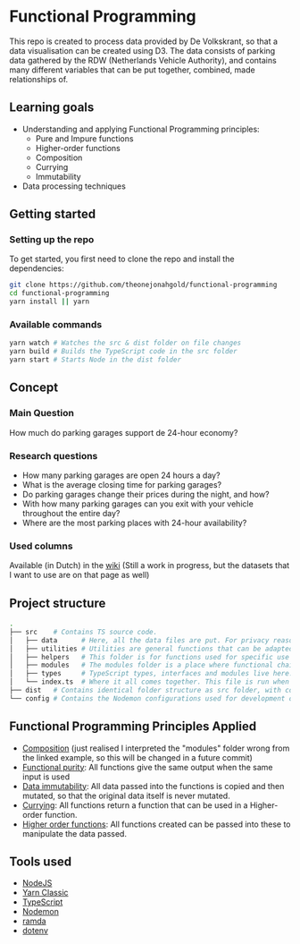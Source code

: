 # Functional Programming

This repo is created to process data provided by De Volkskrant, so that a data visualisation can be created using D3. The data consists of parking data gathered by the RDW (Netherlands Vehicle Authority), and contains many different variables that can be put together, combined, made relationships of.

## Learning goals

- Understanding and applying Functional Programming principles:
  - Pure and Impure functions
  - Higher-order functions
  - Composition
  - Currying
  - Immutability
- Data processing techniques

## Getting started

### Setting up the repo

To get started, you first need to clone the repo and install the dependencies:

```bash
git clone https://github.com/theonejonahgold/functional-programming
cd functional-programming
yarn install || yarn
```

### Available commands

```bash
yarn watch # Watches the src & dist folder on file changes
yarn build # Builds the TypeScript code in the src folder
yarn start # Starts Node in the dist folder
```

## Concept

### Main Question

How much do parking garages support de 24-hour economy?

### Research questions

- How many parking garages are open 24 hours a day?
- What is the average closing time for parking garages?
- Do parking garages change their prices during the night, and how?
- With how many parking garages can you exit with your vehicle throughout the entire day?
- Where are the most parking places with 24-hour availability?

### Used columns

Available (in Dutch) in the [wiki](https://github.com/theonejonahgold/functional-programming/wiki/Concept-🦧#gebruikte-datasets) (Still a work in progress, but the datasets that I want to use are on that page as well)

## Project structure

```bash
.
├── src    # Contains TS source code.
│   ├── data      # Here, all the data files are put. For privacy reasons, this folder only contains a .gitkeep file on the public repository. You need to supply your own data.
│   ├── utilities # Utilities are general functions that can be adapted to certain use cases. They are divided into files named after the type they manipulate.
│   ├── helpers   # This folder is for functions used for specific use cases like language parsing.
│   ├── modules   # The modules folder is a place where functional chains are written to parse certain columns of the provided data.
│   ├── types     # TypeScript types, interfaces and modules live here. The compiler automatically puts these into the environment, so no extra type imports are needed.
│   └── index.ts  # Where it all comes together. This file is run when compiled to JS code.
├── dist   # Contains identical folder structure as src folder, with compiled JS code and source maps instead of TS code.
└── config # Contains the Nodemon configurations used for development of this project.
```

## Functional Programming Principles Applied

- [Composition](https://github.com/cmda-tt/course-20-21/blob/master/examples/functional-patterns/composition.md) (just realised I interpreted the "modules" folder wrong from the linked example, so this will be changed in a future commit)
- [Functional purity](https://github.com/cmda-tt/course-20-21/blob/master/examples/functional-patterns/impure.md): All functions give the same output when the same input is used
- [Data immutability](https://github.com/cmda-tt/course-20-21/blob/master/examples/functional-patterns/immutability.md): All data passed into the functions is copied and then mutated, so that the original data itself is never mutated.
- [Currying](https://en.wikipedia.org/wiki/Currying): All functions return a function that can be used in a Higher-order function.
- [Higher order functions](https://github.com/cmda-tt/course-20-21/blob/master/examples/functional-patterns/ho-functions.md): All functions created can be passed into these to manipulate the data passed.

## Tools used

- [NodeJS](https://nodejs.org/en/)
- [Yarn Classic](https://classic.yarnpkg.com/lang/en/)
- [TypeScript](https://www.typescriptlang.org)
- [Nodemon](https://nodemon.io)
- [ramda](https://github.com/ramda/ramda)
- [dotenv](https://github.com/motdotla/dotenv)
